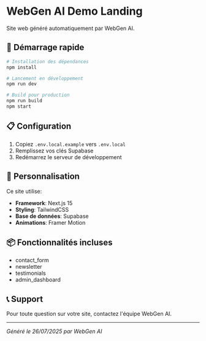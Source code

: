 # WebGen AI Demo Landing

Site web généré automatiquement par WebGen AI.

## 🚀 Démarrage rapide

```bash
# Installation des dépendances
npm install

# Lancement en développement
npm run dev

# Build pour production
npm run build
npm start
```

## 📋 Configuration

1. Copiez `.env.local.example` vers `.env.local`
2. Remplissez vos clés Supabase
3. Redémarrez le serveur de développement

## 🎨 Personnalisation

Ce site utilise:
- **Framework**: Next.js 15
- **Styling**: TailwindCSS
- **Base de données**: Supabase
- **Animations**: Framer Motion

## 📦 Fonctionnalités incluses

- contact_form
- newsletter
- testimonials
- admin_dashboard

## 📞 Support

Pour toute question sur votre site, contactez l'équipe WebGen AI.

---

*Généré le 26/07/2025 par WebGen AI*
